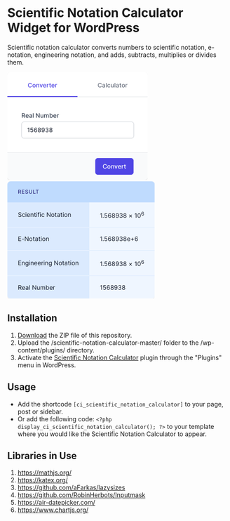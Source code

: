 # Scientific Notation Calculator Widget for WordPress

Scientific notation calculator converts numbers to scientific notation, e-notation, engineering notation, and adds, subtracts, multiplies or divides them.

![Scientific Notation Calculator Input Form](/assets/images/screenshot-1.png "Scientific Notation Calculator Input Form")
![Scientific Notation Calculator Calculation Results](/assets/images/screenshot-2.png "Scientific Notation Calculator Calculation Results")

## Installation

1. [Download](https://github.com/pub-calculator-io/age-calculator/archive/refs/heads/master.zip) the ZIP file of this repository.
2. Upload the /scientific-notation-calculator-master/ folder to the /wp-content/plugins/ directory.
3. Activate the [Scientific Notation Calculator](https://www.calculator.io/scientific-notation-calculator/ "Scientific Notation Calculator Homepage") plugin through the "Plugins" menu in WordPress.

## Usage
* Add the shortcode `[ci_scientific_notation_calculator]` to your page, post or sidebar.
* Or add the following code: `<?php display_ci_scientific_notation_calculator(); ?>` to your template where you would like the Scientific Notation Calculator to appear.

## Libraries in Use
1. https://mathjs.org/
2. https://katex.org/
3. https://github.com/aFarkas/lazysizes
4. https://github.com/RobinHerbots/Inputmask
5. https://air-datepicker.com/
6. https://www.chartjs.org/
